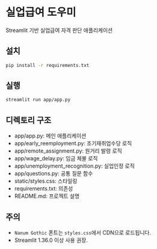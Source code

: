 # 실업급여 도우미

Streamlit 기반 실업급여 자격 판단 애플리케이션

## 설치
```bash
pip install -r requirements.txt
```

## 실행
```bash
streamlit run app/app.py
```

## 디렉토리 구조
- app/app.py: 메인 애플리케이션
- app/early_reemployment.py: 조기재취업수당 로직
- app/remote_assignment.py: 원거리 발령 로직
- app/wage_delay.py: 임금 체불 로직
- app/unemployment_recognition.py: 실업인정 로직
- app/questions.py: 공통 질문 함수
- static/styles.css: 스타일링
- requirements.txt: 의존성
- README.md: 프로젝트 설명

## 주의
- `Nanum Gothic` 폰트는 `styles.css`에서 CDN으로 로드됩니다.
- Streamlit 1.36.0 이상 사용 권장.